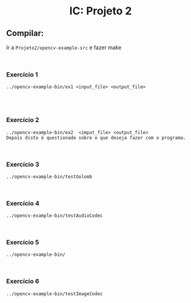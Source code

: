     
<h1 align="center">IC: Projeto 2</h1> 

## Compilar: 
Ir a `Projeto2/opencv-example-src` e fazer make


<br>

### Exercício 1
    
    ../opencv-example-bin/ex1 <input_file> <output_file>

<br>


<br>

### Exercício 2
    
    ../opencv-example-bin/ex2  <imput_file> <output_file>
    Depois disto é questionado sobre o que deseja fazer com o programa.

<br>

### Exercício 3
    
    ../opencv-example-bin/testGolomb  

<br>

### Exercício 4
    
    ../opencv-example-bin/testAudioCodec

<br>

### Exercício 5
    
    ../opencv-example-bin/

<br>

### Exercício 6
    
    ../opencv-example-bin/testImageCodec

<br>
